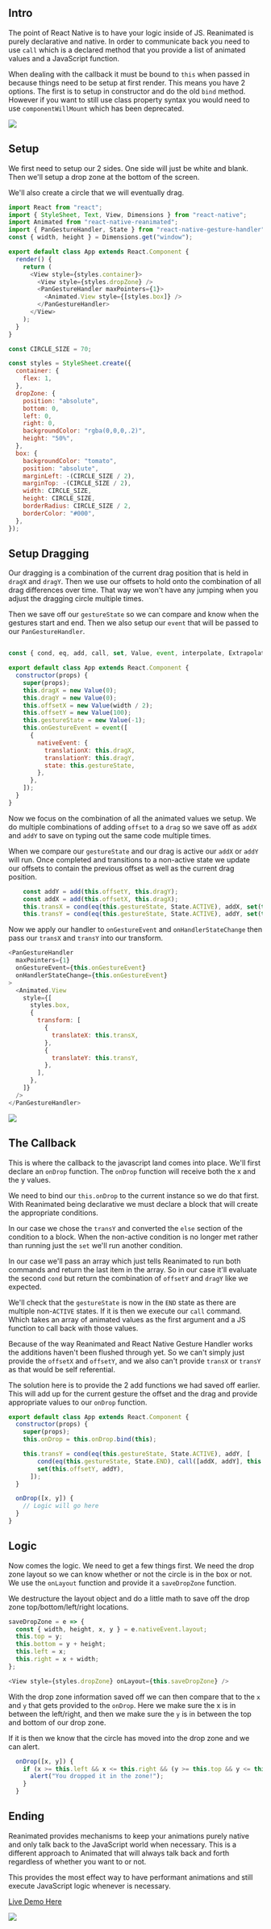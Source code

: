 ## Intro

The point of React Native is to have your logic inside of JS. Reanimated is purely declarative and native. In order to communicate back you need to use `call` which is a declared method that you provide a list of animated values and a JavaScript function.

When dealing with the callback it must be bound to `this` when passed in because things need to be setup at first render. This means you have 2 options. The first is to setup in constructor and do the old `bind` method. However if you want to still use class property syntax you would need to use `componentWillMount` which has been deprecated.

![](https://images.codedaily.io/lessons/reanimated/ReanimatedDragJSCall.gif)

## Setup

We first need to setup our 2 sides. One side will just be white and blank. Then we'll setup a drop zone at the bottom of the screen.

We'll also create a circle that we will eventually drag.

```js
import React from "react";
import { StyleSheet, Text, View, Dimensions } from "react-native";
import Animated from "react-native-reanimated";
import { PanGestureHandler, State } from "react-native-gesture-handler";
const { width, height } = Dimensions.get("window");

export default class App extends React.Component {
  render() {
    return (
      <View style={styles.container}>
        <View style={styles.dropZone} />
        <PanGestureHandler maxPointers={1}>
          <Animated.View style={[styles.box]} />
        </PanGestureHandler>
      </View>
    );
  }
}

const CIRCLE_SIZE = 70;

const styles = StyleSheet.create({
  container: {
    flex: 1,
  },
  dropZone: {
    position: "absolute",
    bottom: 0,
    left: 0,
    right: 0,
    backgroundColor: "rgba(0,0,0,.2)",
    height: "50%",
  },
  box: {
    backgroundColor: "tomato",
    position: "absolute",
    marginLeft: -(CIRCLE_SIZE / 2),
    marginTop: -(CIRCLE_SIZE / 2),
    width: CIRCLE_SIZE,
    height: CIRCLE_SIZE,
    borderRadius: CIRCLE_SIZE / 2,
    borderColor: "#000",
  },
});
```

## Setup Dragging

Our dragging is a combination of the current drag position that is held in `dragX` and `dragY`. Then we use our offsets to hold onto the combination of all drag differences over time. That way we won't have any jumping when you adjust the dragging circle multiple times. 

Then we save off our `gestureState` so we can compare and know when the gestures start and end. Then we also setup our `event` that will be passed to our `PanGestureHandler`.

```js

const { cond, eq, add, call, set, Value, event, interpolate, Extrapolate, block } = Animated;

export default class App extends React.Component {
  constructor(props) {
    super(props);
    this.dragX = new Value(0);
    this.dragY = new Value(0);
    this.offsetX = new Value(width / 2);
    this.offsetY = new Value(100);
    this.gestureState = new Value(-1);
    this.onGestureEvent = event([
      {
        nativeEvent: {
          translationX: this.dragX,
          translationY: this.dragY,
          state: this.gestureState,
        },
      },
    ]);
  }
}
```

Now we focus on the combination of all the animated values we setup. We do multiple combinations of adding `offset` to a `drag` so we save off as `addX` and `addY` to save on typing out the same code multiple times.

When we compare our `gestureState` and our drag is active our `addX` or `addY` will run. Once completed and transitions to a non-active state we update our offsets to contain the previous offset as well as the current drag position.

```js
    const addY = add(this.offsetY, this.dragY);
    const addX = add(this.offsetX, this.dragX);
    this.transX = cond(eq(this.gestureState, State.ACTIVE), addX, set(this.offsetX, addX));
    this.transY = cond(eq(this.gestureState, State.ACTIVE), addY, set(this.offsetY, addY));
```

Now we apply our handler to `onGestureEvent` and `onHandlerStateChange` then pass our `transX` and `transY` into our transform.

```js
<PanGestureHandler
  maxPointers={1}
  onGestureEvent={this.onGestureEvent}
  onHandlerStateChange={this.onGestureEvent}
>
  <Animated.View
    style={[
      styles.box,
      {
        transform: [
          {
            translateX: this.transX,
          },
          {
            translateY: this.transY,
          },
        ],
      },
    ]}
  />
</PanGestureHandler>
```

![](https://images.codedaily.io/lessons/reanimated/ReanimatedDragJSDropzone.png)

## The Callback

This is where the callback to the javascript land comes into place. We'll first declare an `onDrop` function. The `onDrop` function will receive both the x and the y values.

We need to bind our `this.onDrop` to the current instance so we do that first. With Reanimated being declarative we must declare a block that will create the appropriate conditions.

In our case we chose the `transY` and converted the `else` section of the condition to a block. When the non-active condition is no longer met rather than running just the `set` we'll run another condition.

In our case we'll pass an array which just tells Reanimated to run both commands and return the last item in the array. So in our case it'll evaluate the second `cond` but return the combination of `offsetY` and `dragY` like we expected.

We'll check that the `gestureState` is now in the `END` state as there are multiple non-`ACTIVE` states. If it is then we execute our `call` command. Which takes an array of animated values as the first argument and a JS function to call back with those values.

Because of the way Reanimated and React Native Gesture Handler works the additions haven't been flushed through yet. So we can't simply just provide the `offsetX` and `offsetY`, and we also can't provide `transX` or `transY` as that would be self referential. 

The solution here is to provide the 2 add functions we had saved off earlier. This will add up for the current gesture the offset and the drag and provide appropriate values to our `onDrop` function.

```js
export default class App extends React.Component {
  constructor(props) {
    super(props);
    this.onDrop = this.onDrop.bind(this);

    this.transY = cond(eq(this.gestureState, State.ACTIVE), addY, [
        cond(eq(this.gestureState, State.END), call([addX, addY], this.onDrop)),
        set(this.offsetY, addY),
      ]);
  }

  onDrop([x, y]) {
    // Logic will go here
  }
}
```

## Logic

Now comes the logic. We need to get a few things first. We need the drop zone layout so we can know whether or not the circle is in the box or not. We use the `onLayout` function and provide it a `saveDropZone` function.

We destructure the layout object and do a little math to save off the drop zone top/bottom/left/right locations.

```js
saveDropZone = e => {
  const { width, height, x, y } = e.nativeEvent.layout;
  this.top = y;
  this.bottom = y + height;
  this.left = x;
  this.right = x + width;
};

<View style={styles.dropZone} onLayout={this.saveDropZone} />
```

With the drop zone information saved off we can then compare that to the `x` and `y` that gets provided to the `onDrop`. Here we make sure the x is in between the left/right, and then we make sure the `y` is in between the top and bottom of our drop zone.

If it is then we know that the circle has moved into the drop zone and we can alert.

```js
  onDrop([x, y]) {
    if (x >= this.left && x <= this.right && (y >= this.top && y <= this.bottom)) {
      alert("You dropped it in the zone!");
    }
  }
```

## Ending

Reanimated provides mechanisms to keep your animations purely native and only talk back to the JavaScript world when necessary. This is a different approach to Animated that will always talk back and forth regardless of whether you want to or not.

This provides the most effect way to have performant animations and still execute JavaScript logic whenever is necessary.

[Live Demo Here](https://snack.expo.io/@codedaily/reanimated-call-condition)


![](https://images.codedaily.io/lessons/reanimated/ReanimatedDragJSCall.gif)

